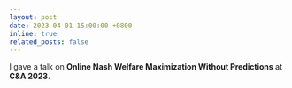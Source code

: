 ```yaml
---
layout: post
date: 2023-04-01 15:00:00 +0800
inline: true
related_posts: false
---
```


I gave a talk on <b>Online Nash Welfare Maximization Without Predictions</b> at **C&A 2023**.
